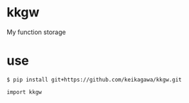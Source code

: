 # kkgw

My function storage

# use

```
$ pip install git+https://github.com/keikagawa/kkgw.git
```

```python:
import kkgw
```
